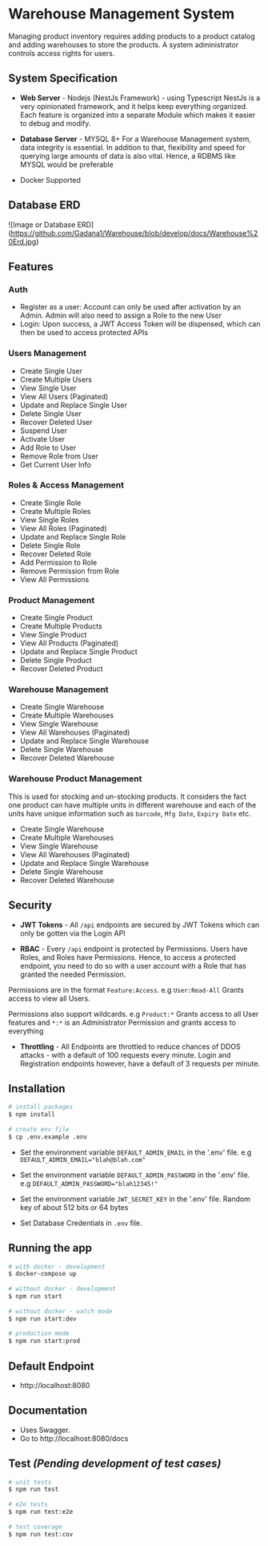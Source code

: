 # Warehouse Management System
Managing product inventory requires adding products to a product catalog and adding warehouses to store the products. A system administrator controls access rights for users.


## System Specification
 
- **Web Server** - Nodejs (NestJs Framework) - using Typescript
NestJs is a very opinionated framework, and it helps keep everything organized. Each feature is organized into a separate Module which makes it easier to debug and modify.
 
- **Database Server** - MYSQL 8+
For a Warehouse Management system, data integrity is essential. In addition to that, flexibility and speed for querying large amounts of data is also vital. Hence, a RDBMS like MYSQL would be preferable

- Docker Supported
 
 
## Database ERD
![Image or Database ERD]
(https://github.com/Gadana1/Warehouse/blob/develop/docs/Warehouse%20Erd.jpg)
 

## Features

### Auth
- Register as a user: Account can only be used after activation by an Admin. Admin will also need to assign a Role to the new User
- Login: Upon success, a JWT Access Token will be dispensed, which can then be used to access protected APIs
 
### Users Management
- Create Single User
- Create Multiple Users
- View Single User
- View All Users (Paginated)
- Update and Replace Single User
- Delete Single User
- Recover Deleted User
- Suspend User
- Activate User
- Add Role to User
- Remove Role from User
- Get Current User Info
 
### Roles & Access Management
- Create Single Role
- Create Multiple Roles
- View Single Roles
- View All Roles (Paginated)
- Update and Replace Single Role
- Delete Single Role
- Recover Deleted Role
- Add Permission to Role
- Remove Permission from Role
- View All Permissions
 
### Product Management
- Create Single Product
- Create Multiple Products
- View Single Product
- View All Products (Paginated)
- Update and Replace Single Product
- Delete Single Product
- Recover Deleted Product
 
### Warehouse Management
- Create Single Warehouse
- Create Multiple Warehouses
- View Single Warehouse
- View All Warehouses (Paginated)
- Update and Replace Single Warehouse
- Delete Single Warehouse
- Recover Deleted Warehouse
 
### Warehouse Product Management
This is used for stocking and un-stocking products.
It considers the fact one product can have multiple units in different warehouse
and each of the units have unique information such as `barcode`, `Mfg Date`, `Expiry Date` etc.
- Create Single Warehouse
- Create Multiple Warehouses
- View Single Warehouse
- View All Warehouses (Paginated)
- Update and Replace Single Warehouse
- Delete Single Warehouse
- Recover Deleted Warehouse
 
 
## Security
 
- **JWT Tokens** -  All `/api` endpoints are secured by JWT Tokens which can only be gotten via the Login API
 
- **RBAC** - Every `/api` endpoint is protected by Permissions. Users have Roles, and Roles have Permissions.
Hence, to access a protected endpoint, you need to do so with a user account with a Role that has granted the needed Permission.

Permissions are in the format `Feature:Access`.
e.g `User:Read-All` Grants access to view all Users.

Permissions also support wildcards.
e.g `Product:*` Grants access to all User features
and `*:*` is an Administrator Permission and grants access to everything
 
- **Throttling** - All Endpoints are throttled to reduce chances of DDOS attacks - with a default of 100 requests every minute. Login and Registration endpoints however, have a default of 3 requests per minute.
 
 
## Installation
 
```bash
# install packages
$ npm install
 
# create env file
$ cp .env.example .env
```
- Set the environment variable `DEFAULT_ADMIN_EMAIL` in the '.env' file. e.g `DEFAULT_ADMIN_EMAIL="blah@blah.com"`
- Set the environment variable `DEFAULT_ADMIN_PASSWORD` in the '.env' file. e.g `DEFAULT_ADMIN_PASSWORD="blah12345!"`
 
- Set the environment variable `JWT_SECRET_KEY` in the '.env' file. Random key of about 512 bits or 64 bytes
 
- Set Database Credentials in `.env` file.
 
 
## Running the app
 
```bash
# with docker - development
$ docker-compose up
 
# without docker - development
$ npm run start
 
# without docker - watch mode
$ npm run start:dev
 
# production mode
$ npm run start:prod
```
 
## Default Endpoint
- http://localhost:8080
 
 
## Documentation
- Uses Swagger.
- Go to http://localhost:8080/docs
 
 
## Test *(Pending development of test cases)*
 
```bash
# unit tests
$ npm run test
 
# e2e tests
$ npm run test:e2e
 
# test coverage
$ npm run test:cov
```
